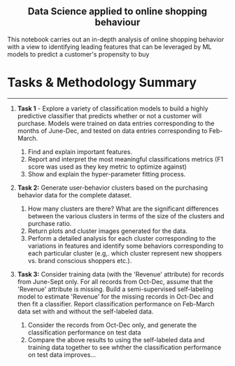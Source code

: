 <center><h2><b>Data Science applied to online shopping behaviour</b></h2></center>

This notebook carries out an in-depth analysis of online shopping behavior with a view to identifying leading features that can be leveraged by ML models to predict a customer's propensity to buy

# **Tasks & Methodology Summary**
-----


1. **Task 1** - Explore a variety of classification models to build a highly predictive classifier that predicts whether or not a customer will purchase. Models were trained on data entries corresponding to the months of June-Dec, and tested on data entries corresponding to Feb-March.

    1. Find and explain important features. 
    1. Report and interpret the most meaningful classifications metrics (F1 score was used as they key metric to optimize against)
    1. Show and explain the hyper-parameter fitting process.


2.  **Task 2:** Generate user-behavior clusters based on the purchasing behavior data for the complete dataset.

    1. How many clusters are there? What are the significant differences between the various clusters in terms of the size of the clusters and purchase ratio.
    2. Return plots and cluster images generated for the data.
    3. Perform a detailed analysis for each cluster corresponding to the variations in features and identify some behaviors corresponding to each particular cluster (e.g,. which cluster represent new shoppers vs. brand conscious shoppers etc.).

3. **Task 3:** Consider training data (with the 'Revenue' attribute) for records from June-Sept only. For all records from Oct-Dec, assume that the 'Revenue' attribute is missing. Build a semi-supervised self-labeling model to estimate 'Revenue' for the missing records in Oct-Dec and then fit a classifier. Report classification performance on Feb-March data set with and without the self-labeled data. 

    1. Consider the records from Oct-Dec only, and generate the classification performance on test data
    2. Compare the above results to using the self-labeled data and training data together to see whther the classification performance on test data improves... 
